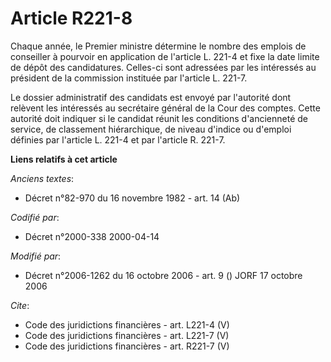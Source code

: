# Article R221-8

Chaque année, le Premier ministre détermine le nombre des emplois de conseiller à pourvoir en application de l'article L.
221-4 et fixe la date limite de dépôt des candidatures. Celles-ci sont adressées par les intéressés au président de la
commission instituée par l'article L. 221-7. 

Le dossier administratif des candidats est envoyé par l'autorité dont relèvent les intéressés au secrétaire général de la
Cour des comptes. Cette autorité doit indiquer si le candidat réunit les conditions d'ancienneté de service, de classement
hiérarchique, de niveau d'indice ou d'emploi définies par l'article L. 221-4 et par l'article R. 221-7.

**Liens relatifs à cet article**

_Anciens textes_:

  - Décret n°82-970 du 16 novembre 1982 - art. 14 (Ab)

_Codifié par_:

  - Décret n°2000-338 2000-04-14

_Modifié par_:

  - Décret n°2006-1262 du 16 octobre 2006 - art. 9 () JORF 17 octobre 2006

_Cite_:

  - Code des juridictions financières - art. L221-4 (V)
  - Code des juridictions financières - art. L221-7 (V)
  - Code des juridictions financières - art. R221-7 (V)

